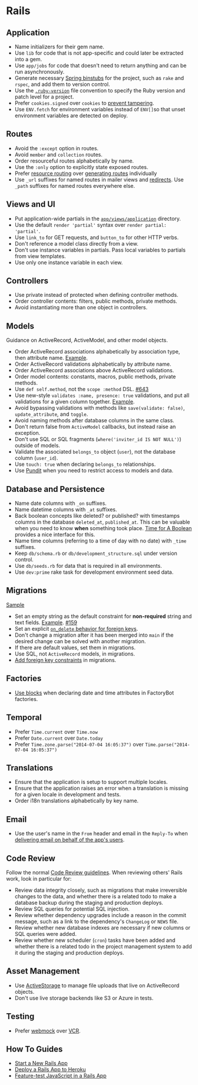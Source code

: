 # Rails

## Application

- Name initializers for their gem name.
- Use `lib` for code that is not app-specific and could later be extracted into a gem.
- Use `app/jobs` for code that doesn't need to return anything and can be run asynchronously.
- Generate necessary [Spring binstubs] for the project, such as `rake` and
  `rspec`, and add them to version control.
- Use the [`.ruby-version`] file convention to specify the Ruby version and patch level for a project.
- Prefer `cookies.signed` over `cookies` to [prevent tampering].
- Use `ENV.fetch` for environment variables instead of `ENV[]`so that unset
  environment variables are detected on deploy.

[spring binstubs]: https://github.com/sstephenson/rbenv/wiki/Understanding-binstubs
[`.ruby-version`]: https://gist.github.com/fnichol/1912050
[prevent tampering]: https://www.bigbinary.com/blog/cookies-on-rails

## Routes

- Avoid the `:except` option in routes.
- Avoid `member` and `collection` routes.
- Order resourceful routes alphabetically by name.
- Use the `:only` option to explicitly state exposed routes.
- Prefer [resource routing] over [generating routes] individually
- Use `_url` suffixes for named routes in mailer views and [redirects]. Use `_path` suffixes for named routes everywhere else.

[resource routing]: https://guides.rubyonrails.org/routing.html#resource-routing-the-rails-default
[generating routes]: https://guides.rubyonrails.org/routing.html#generating-paths-and-urls-from-code
[redirects]: http://www.w3.org/Protocols/rfc2616/rfc2616-sec14.html#sec14.30

## Views and UI

- Put application-wide partials in the [`app/views/application`] directory.
- Use the default `render 'partial'` syntax over `render partial: 'partial'`.
- Use `link_to` for GET requests, and `button_to` for other HTTP verbs.
- Don't reference a model class directly from a view.
- Don't use instance variables in partials. Pass local variables to partials from view templates.
- Use only one instance variable in each view.

[`app/views/application`]: http://railscasts.com/episodes/269-template-inheritance

## Controllers

- Use private instead of protected when defining controller methods.
- Order controller contents: filters, public methods, private methods.
- Avoid instantiating more than one object in controllers.

## Models

Guidance on ActiveRecord, ActiveModel, and other model objects.

- Order ActiveRecord associations alphabetically by association type, then
  attribute name. [Example](/rails/sample.rb#L2-L4).
- Order ActiveRecord validations alphabetically by attribute name.
- Order ActiveRecord associations above ActiveRecord validations.
- Order model contents: constants, macros, public methods, private methods.
- Use `def self.method`, not the `scope :method` DSL. [#643](https://github.com/thoughtbot/guides/pull/643)
- Use new-style `validates :name, presence: true` validations, and put all
  validations for a given column together. [Example](/rails/sample.rb#L6).
- Avoid bypassing validations with methods like `save(validate: false)`,
  `update_attribute`, and `toggle`.
- Avoid naming methods after database columns in the same class.
- Don't return false from `ActiveModel` callbacks, but instead raise an exception.
- Don't use SQL or SQL fragments (`where('inviter_id IS NOT NULL')`) outside of models.
- Validate the associated `belongs_to` object (`user`), not the database column (`user_id`).
- Use `touch: true` when declaring `belongs_to` relationships.
- Use [Pundit][] when you need to restrict access to models and data.

[Pundit]: https://github.com/varvet/pundit

## Database and Persistence

- Name date columns with `_on` suffixes.
- Name datetime columns with `_at` suffixes.
- Back boolean concepts like deleted? or published? with timestamps columns in the database `deleted_at`, `published_at`.
  This can be valuable when you need to know **when** something took place. [Time for A Boolean](https://github.com/calebhearth/time_for_a_boolean) provides a nice interface for this.
- Name time columns (referring to a time of day with no date) with `_time`
  suffixes.
- Keep `db/schema.rb` or `db/development_structure.sql` under version control.
- Use `db/seeds.rb` for data that is required in all environments.
- Use `dev:prime` rake task for development environment seed data.

## Migrations

[Sample](migration.rb)

- Set an empty string as the default constraint for **non-required** string and text
  fields. [Example](migration.rb#L6). [#159](https://github.com/thoughtbot/guides/pull/159)
- Set an explicit [`on_delete` behavior for foreign keys].
- Don't change a migration after it has been merged into `main` if the desired
  change can be solved with another migration.
- If there are default values, set them in migrations.
- Use SQL, not `ActiveRecord` models, in migrations.
- [Add foreign key constraints] in migrations.

[`on_delete` behavior for foreign keys]: http://api.rubyonrails.org/classes/ActiveRecord/ConnectionAdapters/SchemaStatements.html#method-i-add_foreign_key
[add foreign key constraints]: http://thoughtbot.com/blog/referential-integrity-with-foreign-keys

## Factories

- [Use blocks](/ruby/sample_2.rb#L10) when declaring date and time attributes in FactoryBot factories.

## Temporal

- Prefer `Time.current` over `Time.now`
- Prefer `Date.current` over `Date.today`
- Prefer `Time.zone.parse("2014-07-04 16:05:37")` over `Time.parse("2014-07-04
  16:05:37")`

## Translations

- Ensure that the application is setup to support multiple locales.
- Ensure that the application raises an error when a translation is missing for a
  given locale in development and tests.
- Order i18n translations alphabetically by key name.

## Email

- Use the user's name in the `From` header and email in the `Reply-To` when
  [delivering email on behalf of the app's users].

[delivering email on behalf of the app's users]: http://thoughtbot.com/blog/delivering-email-on-behalf-of-users

## Code Review

Follow the normal [Code Review guidelines](/code-review/). When reviewing
others' Rails work, look in particular for:

- Review data integrity closely, such as migrations that make irreversible
  changes to the data, and whether there is a related todo to make a database
  backup during the staging and production deploys.
- Review SQL queries for potential SQL injection.
- Review whether dependency upgrades include a reason in the commit message,
  such as a link to the dependency's `ChangeLog` or `NEWS` file.
- Review whether new database indexes are necessary if new columns or SQL
  queries were added.
- Review whether new scheduler (`cron`) tasks have been added and whether there
  is a related todo in the project management system to add it during the
  staging and production deploys.

## Asset Management

- Use [ActiveStorage] to manage file uploads that live on ActiveRecord objects.
- Don't use live storage backends like S3 or Azure in tests.

[ActiveStorage]: https://guides.rubyonrails.org/active_storage_overview.html

## Testing

- Prefer [webmock][] over [VCR][].

[webmock]: https://github.com/webmock/webmock
[VCR]: https://github.com/vcr/vcr

## How To Guides

- [Start a New Rails App](./how-to/start_a_new_rails_app.md)
- [Deploy a Rails App to Heroku](./how-to/deploy_a_rails_app_to_heroku.md)
- [Feature-test JavaScript in a Rails App](./how-to/feature_test_javascript_in_a_rails_app.md)
